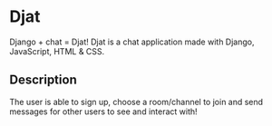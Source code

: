 # Djat
Django + chat = Djat!
Djat is a chat application made with Django, JavaScript, HTML & CSS.
## Description
The user is able to sign up, choose a room/channel to join and send messages for other users to see and interact with!  

